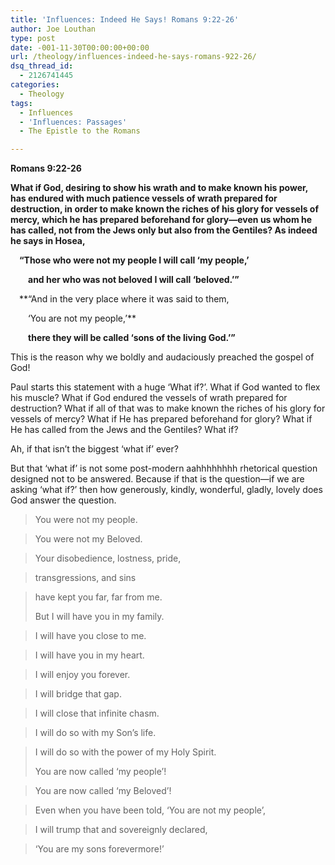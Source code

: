 ```yaml
---
title: 'Influences: Indeed He Says! Romans 9:22-26'
author: Joe Louthan
type: post
date: -001-11-30T00:00:00+00:00
url: /theology/influences-indeed-he-says-romans-922-26/
dsq_thread_id:
  - 2126741445
categories:
  - Theology
tags:
  - Influences
  - 'Influences: Passages'
  - The Epistle to the Romans

---
```

**Romans 9:22-26**
  
**What if God, desiring to show his wrath and to make known his power, has endured with much patience vessels of wrath prepared for destruction, in order to make known the riches of his glory for vessels of mercy, which he has prepared beforehand for glory—even us whom he has called, not from the Jews only but also from the Gentiles? As indeed he says in Hosea,**

&emsp;**“Those who were not my people I will call ‘my people,’**
  
&emsp;&emsp;**and her who was not beloved I will call ‘beloved.’”**
  
&emsp;**“And in the very place where it was said to them,
  
&emsp;&emsp;‘You are not my people,’**
  
&emsp;&emsp;**there they will be called ‘sons of the living God.’”**

This is the reason why we boldly and audaciously preached the gospel of God!

Paul starts this statement with a huge &#8216;What if?&#8217;. What if God wanted to flex his muscle? What if God endured the vessels of wrath prepared for destruction? What if all of that was to make known the riches of his glory for vessels of mercy? What if He has prepared beforehand for glory? What if He has called from the Jews and the Gentiles? What if?

Ah, if that isn&#8217;t the biggest &#8216;what if&#8217; ever?

But that &#8216;what if&#8217; is not some post-modern aahhhhhhhh rhetorical question designed not to be answered. Because if that is the question—if we are asking &#8216;what if?&#8217; then how generously, kindly, wonderful, gladly, lovely does God answer the question.

> You were not my people.
  
> You were not my Beloved.
  
> Your disobedience, lostness, pride,
  
> transgressions, and sins
  
> have kept you far, far from me.
> 
> But I will have you in my family.
  
> I will have you close to me.
  
> I will have you in my heart.
  
> I will enjoy you forever.
  
> I will bridge that gap.
  
> I will close that infinite chasm.
  
> I will do so with my Son&#8217;s life.
  
> I will do so with the power of my Holy Spirit.
> 
> You are now called &#8216;my people&#8217;!
  
> You are now called &#8216;my Beloved&#8217;!
  
> Even when you have been told, &#8216;You are not my people&#8217;,
  
> I will trump that and sovereignly declared,
  
> &#8216;You are my sons forevermore!&#8217;